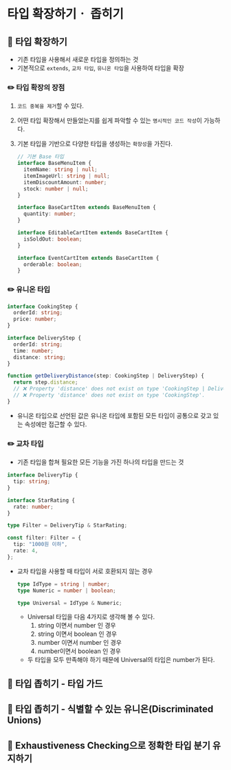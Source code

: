 # 타입 확장하기ㆍ 좁히기

## 📝 타입 확장하기

- 기존 타입을 사용해서 새로운 타입을 정의하는 것
- 기본적으로 `extends`, `교차 타입`, `유니온 타입`을 사용하여 타입을 확장

### ✏️ 타입 확장의 장점

1. `코드 중복을 제거`할 수 있다.
2. 어떤 타입 확장해서 만들었는지를 쉽게 파악할 수 있는 `명시적인 코드 작성`이 가능하다.
3. 기본 타입을 기반으로 다양한 타입을 생성하는 `확장성`을 가진다.

   ```ts
   // 기본 Base 타입
   interface BaseMenuItem {
     itemName: string | null;
     itemImageUrl: string | null;
     itemDiscountAmount: number;
     stock: number | null;
   }

   interface BaseCartItem extends BaseMenuItem {
     quantity: number;
   }

   interface EditableCartItem extends BaseCartItem {
     isSoldOut: boolean;
   }

   interface EventCartItem extends BaseCartItem {
     orderable: boolean;
   }
   ```

### ✏️ 유니온 타입

```ts
interface CookingStep {
  orderId: string;
  price: number;
}

interface DeliveryStep {
  orderId: string;
  time: number;
  distance: string;
}

function getDeliveryDistance(step: CookingStep | DeliveryStep) {
  return step.distance;
  // ❌ Property 'distance' does not exist on type 'CookingStep | DeliveryStep'.
  // ❌ Property 'distance' does not exist on type 'CookingStep'.
}
```

- 유니온 타입으로 선언된 값은 유니온 타입에 포함된 모든 타입이 공통으로 갖고 있는 속성에만 접근할 수 있다.

### ✏️ 교차 타입

- 기존 타입을 합쳐 필요한 모든 기능을 가진 하나의 타입을 만드는 것

```ts
interface DeliveryTip {
  tip: string;
}

interface StarRating {
  rate: number;
}

type Filter = DeliveryTip & StarRating;

const filter: Filter = {
  tip: "1000원 이하",
  rate: 4,
};
```

- 교차 타입을 사용할 때 타입이 서로 호환되지 않는 경우

  ```ts
  type IdType = string | number;
  type Numeric = number | boolean;

  type Universal = IdType & Numeric;
  ```

  - Universal 타입을 다음 4가지로 생각해 볼 수 있다.
    1. string 이면서 number 인 경우
    2. string 이면서 boolean 인 경우
    3. number 이면서 number 인 경우
    4. number이면서 boolean 인 경우
  - 두 타입을 모두 만족해야 하기 때문에 Universal의 타입은 number가 된다.

## 📝 타입 좁히기 - 타입 가드

## 📝 타입 좁히기 - 식별할 수 있는 유니온(Discriminated Unions)

## 📝 Exhaustiveness Checking으로 정확한 타입 분기 유지하기
